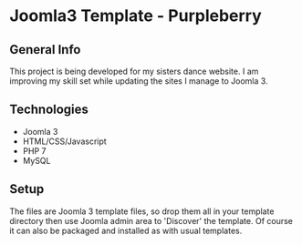 # Joomla3 Template - Purpleberry

## General Info
This project is being developed for my sisters dance website. I am improving my skill set while updating the sites I manage to Joomla 3.

## Technologies
- Joomla 3
- HTML/CSS/Javascript
- PHP 7
- MySQL

## Setup
The files are Joomla 3 template files, so drop them all in your template directory then use Joomla admin area to 'Discover' the template.
Of course it can also be packaged and installed as with usual templates.
